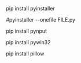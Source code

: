pip install pyinstaller

#pyinstaller --onefile FILE.py

pip install pynput

pip install pywin32

pip install pillow
